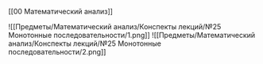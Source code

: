 [[00 Математический анализ]]

![[Предметы/Математический анализ/Конспекты лекций/№25 Монотонные последовательности/1.png]]
![[Предметы/Математический анализ/Конспекты лекций/№25 Монотонные последовательности/2.png]]